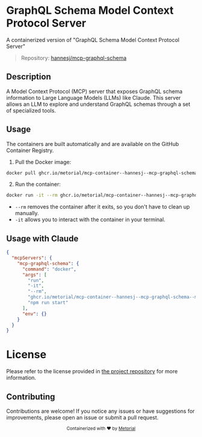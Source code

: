 
# GraphQL Schema Model Context Protocol Server

A containerized version of "GraphQL Schema Model Context Protocol Server"

> Repository: [hannesj/mcp-graphql-schema](https://github.com/hannesj/mcp-graphql-schema)

## Description

A Model Context Protocol (MCP) server that exposes GraphQL schema information to Large Language Models (LLMs) like Claude. This server allows an LLM to explore and understand GraphQL schemas through a set of specialized tools.


## Usage

The containers are built automatically and are available on the GitHub Container Registry.

1. Pull the Docker image:

```bash
docker pull ghcr.io/metorial/mcp-container--hannesj--mcp-graphql-schema--mcp-graphql-schema
```

2. Run the container:

```bash
docker run -it --rm ghcr.io/metorial/mcp-container--hannesj--mcp-graphql-schema--mcp-graphql-schema 
```

- `--rm` removes the container after it exits, so you don't have to clean up manually.
- `-it` allows you to interact with the container in your terminal.



## Usage with Claude

```json
{
  "mcpServers": {
    "mcp-graphql-schema": {
      "command": "docker",
      "args": [
        "run",
        "-it",
        "--rm",
        "ghcr.io/metorial/mcp-container--hannesj--mcp-graphql-schema--mcp-graphql-schema",
        "npm run start"
      ],
      "env": {}
    }
  }
}
```

# License

Please refer to the license provided in [the project repository](https://github.com/hannesj/mcp-graphql-schema) for more information.

## Contributing

Contributions are welcome! If you notice any issues or have suggestions for improvements, please open an issue or submit a pull request.

<div align="center">
  <sub>Containerized with ❤️ by <a href="https://metorial.com">Metorial</a></sub>
</div>
  